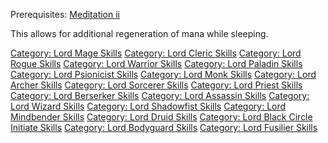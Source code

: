Prerequisites: [Meditation ii](Meditation_II.md "wikilink")

This allows for additional regeneration of mana while sleeping.

[Category: Lord Mage Skills](Category:_Lord_Mage_Skills "wikilink")
[Category: Lord Cleric Skills](Category:_Lord_Cleric_Skills "wikilink")
[Category: Lord Rogue Skills](Category:_Lord_Rogue_Skills "wikilink")
[Category: Lord Warrior
Skills](Category:_Lord_Warrior_Skills "wikilink") [Category: Lord
Paladin Skills](Category:_Lord_Paladin_Skills "wikilink") [Category:
Lord Psionicist Skills](Category:_Lord_Psionicist_Skills "wikilink")
[Category: Lord Monk Skills](Category:_Lord_Monk_Skills "wikilink")
[Category: Lord Archer Skills](Category:_Lord_Archer_Skills "wikilink")
[Category: Lord Sorcerer
Skills](Category:_Lord_Sorcerer_Skills "wikilink") [Category: Lord
Priest Skills](Category:_Lord_Priest_Skills "wikilink") [Category: Lord
Berserker Skills](Category:_Lord_Berserker_Skills "wikilink") [Category:
Lord Assassin Skills](Category:_Lord_Assassin_Skills "wikilink")
[Category: Lord Wizard Skills](Category:_Lord_Wizard_Skills "wikilink")
[Category: Lord Shadowfist
Skills](Category:_Lord_Shadowfist_Skills "wikilink") [Category: Lord
Mindbender Skills](Category:_Lord_Mindbender_Skills "wikilink")
[Category: Lord Druid Skills](Category:_Lord_Druid_Skills "wikilink")
[Category: Lord Black Circle Initiate
Skills](Category:_Lord_Black_Circle_Initiate_Skills "wikilink")
[Category: Lord Bodyguard
Skills](Category:_Lord_Bodyguard_Skills "wikilink") [Category: Lord
Fusilier Skills](Category:_Lord_Fusilier_Skills "wikilink")
